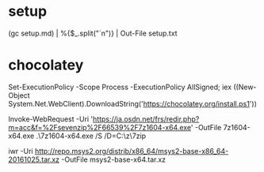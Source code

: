 # setup

(gc setup.md) | %{$_.split("`n")} | Out-File setup.txt

# chocolatey

Set-ExecutionPolicy -Scope Process -ExecutionPolicy AllSigned;  iex ((New-Object System.Net.WebClient).DownloadString('https://chocolatey.org/install.ps1'))

Invoke-WebRequest -Uri 'https://ja.osdn.net/frs/redir.php?m=acc&f=%2Fsevenzip%2F66539%2F7z1604-x64.exe' -OutFile 7z1604-x64.exe
.\7z1604-x64.exe /S /D=C:\z\7zip

iwr -Uri http://repo.msys2.org/distrib/x86_64/msys2-base-x86_64-20161025.tar.xz -OutFile msys2-base-x64.tar.xz


